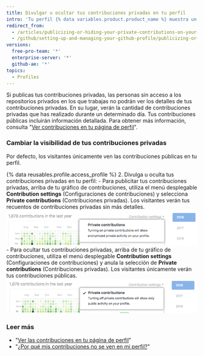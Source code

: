```yaml
---
title: Divulgar u ocultar tus contribuciones privadas en tu perfil
intro: 'Tu perfil {% data variables.product.product_name %} muestra un gráfico de las contribuciones a tu repositorio durante el último año. Puedes elegir mostrar la actividad anonimizada de los repositorios{% if currentVersion == "free-pro-team@latest" or currentVersion ver_gt "enterprise-server@2.19" %}privados e internos{% else %}privados{% endif %}{% if currentVersion == "free-pro-team@latest" or enterpriseServerVersions contains currentVersion %} adicionalmente a aquella de los repositorios públicos{% endif %}.'
redirect_from:
  - /articles/publicizing-or-hiding-your-private-contributions-on-your-profile
  - /github/setting-up-and-managing-your-github-profile/publicizing-or-hiding-your-private-contributions-on-your-profile
versions:
  free-pro-team: '*'
  enterprise-server: '*'
  github-ae: '*'
topics:
  - Profiles
---
```


Si publicas tus contribuciones privadas, las personas sin acceso a los repositorios privados en los que trabajas no podrán ver los detalles de tus contribuciones privadas. En su lugar, verán la cantidad de contribuciones privadas que has realizado durante un determinado día. Tus contribuciones públicas incluirán información detallada. Para obtener más información, consulta "[Ver contribuciones en tu página de perfil](/articles/viewing-contributions-on-your-profile-page)".

### Cambiar la visibilidad de tus contribuciones privadas

Por defecto, los visitantes únicamente ven las contribuciones públicas en tu perfil.

{% data reusables.profile.access_profile %}
2. Divulga u oculta tus contribuciones privadas en tu perfil:
    - Para publicitar tus contribuciones privadas, arriba de tu gráfico de contribuciones, utiliza el menú desplegable **Contribution settings** (Configuraciones de contribuciones) y selecciona **Private contributions** (Contribuciones privadas). Los visitantes verán tus recuentos de contribuciones privadas sin más detalles. ![Habilitar que los visitantes vean las contribuciones privadas desde el menú desplegable de configuraciones de contribuciones](/assets/images/help/profile/private-contributions-on.png)
    - Para ocultar tus contribuciones privadas, arriba de tu gráfico de contribuciones, utiliza el menú desplegable **Contribution settings** (Configuraciones de contribuciones) y anula la selección de **Private contributions** (Contribuciones privadas). Los visitantes únicamente verán tus contribuciones públicas. ![Habilitar que los visitantes vean las contribuciones privadas desde el menú desplegable de configuraciones de contribuciones](/assets/images/help/profile/private-contributions-off.png)

### Leer más

- "[Ver las contribuciones en tu página de perfil](/articles/viewing-contributions-on-your-profile-page)"
- "[¿Por qué mis contribuciones no se ven en mi perfil?](/articles/why-are-my-contributions-not-showing-up-on-my-profile)"
